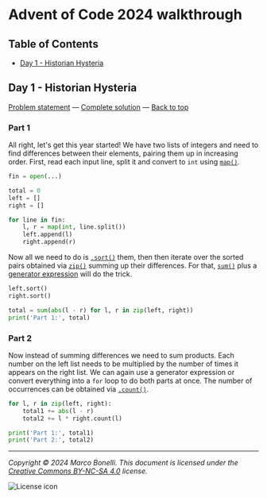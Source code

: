 Advent of Code 2024 walkthrough
===============================

Table of Contents
-----------------

- [Day 1 - Historian Hysteria][d01]
<!--
- [Day 2 - xxx][d02]
- [Day 3 - xxx][d03]
- [Day 4 - xxx][d04]
- [Day 5 - xxx][d05]
- [Day 6 - xxx][d06]
- [Day 7 - xxx][d07]
- [Day 8 - xxx][d08]
- [Day 9 - xxx][d09]
- [Day 10 - xxx][d10]
- [Day 11 - xxx][d11]
- [Day 12 - xxx][d12]
- [Day 13 - xxx][d13]
- [Day 14 - xxx][d14]
- [Day 15 - xxx][d15]
- [Day 16 - xxx][d16]
- [Day 17 - xxx][d17]
- [Day 18 - xxx][d18]
- [Day 19 - xxx][d19]
- [Day 20 - xxx][d20]
- [Day 21 - xxx][d20]
- [Day 22 - xxx][d20]
- [Day 23 - xxx][d20]
- [Day 24 - xxx][d20]
- [Day 25 - xxx][d20]
-->



Day 1 - Historian Hysteria
--------------------------

[Problem statement][d01-problem] — [Complete solution][d01-solution] — [Back to top][top]

### Part 1

All right, let's get this year started! We have two lists of integers and need
to find differences between their elements, pairing them up in increasing order.
First, read each input line, split it and convert to `int` using
[`map()`][py-builtin-map].

```python
fin = open(...)

total = 0
left = []
right = []

for line in fin:
    l, r = map(int, line.split())
    left.append(l)
    right.append(r)
```

Now all we need to do is [`.sort()`][py-list-sort] them, then then iterate over
the sorted pairs obtained via [`zip()`][py-builtin-zip] summing up their
differences. For that, [`sum()`][py-builtin-sum] plus a [generator
expression][py-gen-expr] will do the trick.


```python
left.sort()
right.sort()

total = sum(abs(l - r) for l, r in zip(left, right))
print('Part 1:', total)
```

### Part 2

Now instead of summing differences we need to sum products. Each number on the
left list needs to be multiplied by the number of times it appears on the right
list. We can again use a generator expression or convert everything into a `for`
loop to do both parts at once. The number of occurrences can be obtained via
[`.count()`][py-list-count].

```python
for l, r in zip(left, right):
    total1 += abs(l - r)
    total2 += l * right.count(l)

print('Part 1:', total1)
print('Part 2:', total2)
```

---

*Copyright &copy; 2024 Marco Bonelli. This document is licensed under the [Creative Commons BY-NC-SA 4.0](https://creativecommons.org/licenses/by-nc-sa/4.0/) license.*

![License icon](https://licensebuttons.net/l/by-nc-sa/4.0/88x31.png)


[top]: #advent-of-code-2024-walkthrough
[d01]: #day-1---historian-hysteria
[d02]: #day-2---
[d03]: #day-3---
[d04]: #day-4---
[d05]: #day-5---
[d06]: #day-6---
[d07]: #day-7---
[d08]: #day-8---
[d09]: #day-9---
[d10]: #day-10---
[d11]: #day-11---
[d12]: #day-12---
[d13]: #day-13---
[d14]: #day-14---
[d15]: #day-15---
[d16]: #day-16---
[d17]: #day-17---
[d18]: #day-18---
[d19]: #day-19---
[d20]: #day-20---
[d21]: #day-21---
[d22]: #day-22---
[d24]: #day-24---
[d25]: #day-25---

[d01-problem]: https://adventofcode.com/2023/day/1
[d02-problem]: https://adventofcode.com/2023/day/2
[d03-problem]: https://adventofcode.com/2023/day/3
[d04-problem]: https://adventofcode.com/2023/day/4
[d05-problem]: https://adventofcode.com/2023/day/5
[d06-problem]: https://adventofcode.com/2023/day/6
[d07-problem]: https://adventofcode.com/2023/day/7
[d08-problem]: https://adventofcode.com/2023/day/8
[d09-problem]: https://adventofcode.com/2023/day/9
[d10-problem]: https://adventofcode.com/2023/day/10
[d11-problem]: https://adventofcode.com/2023/day/11
[d12-problem]: https://adventofcode.com/2023/day/12
[d13-problem]: https://adventofcode.com/2023/day/13
[d14-problem]: https://adventofcode.com/2023/day/14
[d15-problem]: https://adventofcode.com/2023/day/15
[d16-problem]: https://adventofcode.com/2023/day/16
[d17-problem]: https://adventofcode.com/2023/day/17
[d18-problem]: https://adventofcode.com/2023/day/18
[d19-problem]: https://adventofcode.com/2023/day/19
[d20-problem]: https://adventofcode.com/2023/day/20
[d21-problem]: https://adventofcode.com/2023/day/21
[d22-problem]: https://adventofcode.com/2023/day/22
[d24-problem]: https://adventofcode.com/2023/day/24
[d25-problem]: https://adventofcode.com/2023/day/25

[d01-solution]: solutions/day01.py
[d02-solution]: solutions/day02.py
[d03-solution]: solutions/day03.py
[d04-solution]: solutions/day04.py
[d05-solution]: solutions/day05.py
[d06-solution]: solutions/day06.py
[d07-solution]: solutions/day07.py
[d08-solution]: solutions/day08.py
[d09-solution]: solutions/day09.py
[d10-solution]: solutions/day10.py
[d11-solution]: solutions/day11.py
[d12-solution]: solutions/day12.py
[d13-solution]: solutions/day13.py
[d14-solution]: solutions/day14.py
[d15-solution]: solutions/day15.py
[d16-solution]: solutions/day16.py
[d17-solution]: solutions/day17.py
[d18-solution]: solutions/day18.py
[d19-solution]: solutions/day19.py
[d20-solution]: solutions/day20.py
[d21-solution]: solutions/day21.py
[d22-solution]: solutions/day22.py
[d24-solution]: solutions/day24.py
[d25-solution]: solutions/day25.py


[py-gen-expr]: https://docs.python.org/3/reference/expressions.html#generator-expressions

[py-builtin-map]: https://docs.python.org/3/library/functions.html#map
[py-builtin-sum]: https://docs.python.org/3/library/functions.html#sum
[py-builtin-zip]: https://docs.python.org/3/library/functions.html#zip
[py-list-count]:  https://docs.python.org/3/tutorial/datastructures.html#more-on-lists
[py-list-sort]:   https://docs.python.org/3/tutorial/datastructures.html#more-on-lists

